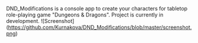 DND_Modifications is a console app to create your characters for tabletop role-playing game "Dungeons & Dragons".
Project is currently in development.
![Screenshot] (https://github.com/Kurnakova/DND_Modifications/blob/master/screenshot.png)